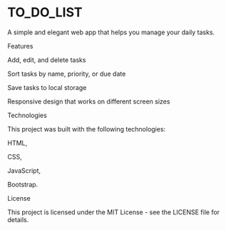 # TO_DO_LIST
A simple and elegant web app that helps you manage your daily tasks.

Features


Add, edit, and delete tasks


Sort tasks by name, priority, or due date


Save tasks to local storage


Responsive design that works on different screen sizes



Technologies


This project was built with the following technologies:

HTML,


CSS,


JavaScript,


Bootstrap.


License


This project is licensed under the MIT License - see the LICENSE file for details.



